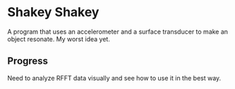 # Shakey Shakey
A program that uses an accelerometer and a surface transducer to make an object resonate.
My worst idea yet.

## Progress
Need to analyze RFFT data visually and see how to use it in the best way.
